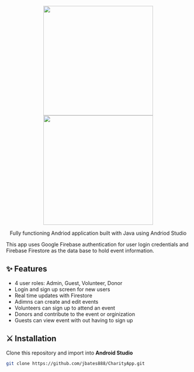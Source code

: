 
<p align="center"> 
    <image src="https://user-images.githubusercontent.com/41972596/89938268-df5dab00-dbdb-11ea-8d48-b7cc1a64ee8a.png" width="300"> <image src="https://user-images.githubusercontent.com/41972596/89937930-5f374580-dbdb-11ea-8f55-0cec646e0044.png" width="300">
</p>
    

    
    
<p align="center">
Fully functioning Andriod application built with Java using Andriod Studio
<br>
</p>

This app uses Google Firebase authentication for user login credentials and Firebase Firestore as the data base to hold event information.


## ✨ Features

* 4 user roles: Admin, Guest, Volunteer, Donor
* Login and sign up screen for new users
* Real time updates with Firestore
* Adimns can create and edit events
* Volunteers can sign up to attend an event
* Donors and contribute to the event or orginization
* Guests can view event with out having to sign up

## ⚔️ Installation

Clone this repository and import into **Android Studio**
```bash
git clone https://github.com/jbates888/CharityApp.git
```
